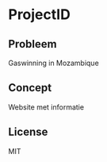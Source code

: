 # ProjectID

## Probleem
Gaswinning in Mozambique

## Concept
Website met informatie

## License 
MIT
